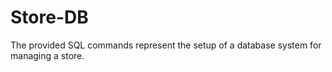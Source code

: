 # Store-DB
The provided SQL commands represent the setup of a database system for managing a store. 
